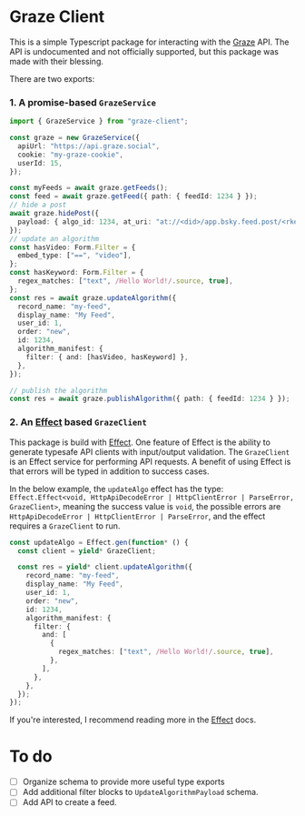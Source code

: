 # Graze Client

This is a simple Typescript package for interacting with the [Graze](https://graze.social/) API. The API is undocumented and not officially supported, but this package was made with their blessing.

There are two exports:

### 1. A promise-based `GrazeService`

```ts
import { GrazeService } from "graze-client";

const graze = new GrazeService({
  apiUrl: "https://api.graze.social",
  cookie: "my-graze-cookie",
  userId: 15,
});

const myFeeds = await graze.getFeeds();
const feed = await graze.getFeed({ path: { feedId: 1234 } });
// hide a post
await graze.hidePost({
  payload: { algo_id: 1234, at_uri: "at://<did>/app.bsky.feed.post/<rkey>" },
});
// update an algorithm
const hasVideo: Form.Filter = {
  embed_type: ["==", "video"],
};
const hasKeyword: Form.Filter = {
  regex_matches: ["text", /Hello World!/.source, true],
};
const res = await graze.updateAlgorithm({
  record_name: "my-feed",
  display_name: "My Feed",
  user_id: 1,
  order: "new",
  id: 1234,
  algorithm_manifest: {
    filter: { and: [hasVideo, hasKeyword] },
  },
});

// publish the algorithm
const res = await graze.publishAlgorithm({ path: { feedId: 1234 } });
```

### 2. An [Effect](https://effect.website/) based `GrazeClient`

This package is build with [Effect](https://effect.website/). One feature of Effect is the ability to generate typesafe API clients with input/output validation. The `GrazeClient` is an Effect service for performing API requests. A benefit of using Effect is that errors will be typed in addition to success cases.

In the below example, the `updateAlgo` effect has the type: `Effect.Effect<void, HttpApiDecodeError | HttpClientError | ParseError, GrazeClient>`, meaning the success value is `void`, the possible errors are `HttpApiDecodeError | HttpClientError | ParseError`, and the effect requires a `GrazeClient` to run.

```ts
const updateAlgo = Effect.gen(function* () {
  const client = yield* GrazeClient;

  const res = yield* client.updateAlgorithm({
    record_name: "my-feed",
    display_name: "My Feed",
    user_id: 1,
    order: "new",
    id: 1234,
    algorithm_manifest: {
      filter: {
        and: [
          {
            regex_matches: ["text", /Hello World!/.source, true],
          },
        ],
      },
    },
  });
});
```

If you're interested, I recommend reading more in the [Effect](https://effect.website/) docs.

# To do

- [ ] Organize schema to provide more useful type exports
- [ ] Add additional filter blocks to `UpdateAlgorithmPayload` schema.
- [ ] Add API to create a feed.
